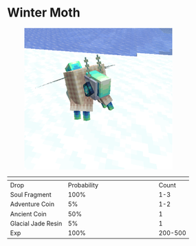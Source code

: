 # Winter Moth

<figure><img src="../../../../.gitbook/assets/image (3) (1).png" alt="" width="344"><figcaption></figcaption></figure>

<table data-header-hidden><thead><tr><th></th><th width="197"></th><th></th></tr></thead><tbody><tr><td>Drop</td><td>Probability</td><td>Count</td></tr><tr><td>Soul Fragment</td><td>100%</td><td>1-3</td></tr><tr><td>Adventure Coin</td><td>5%</td><td>1-2</td></tr><tr><td>Ancient Coin</td><td>50%</td><td>1</td></tr><tr><td>Glacial Jade Resin</td><td>5%</td><td>1</td></tr><tr><td>Exp</td><td>100%</td><td>200-500</td></tr></tbody></table>
